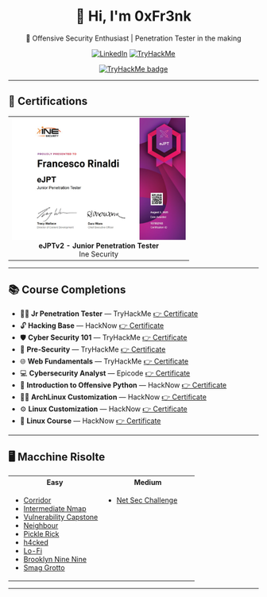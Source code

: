 <div align="center">
  
# 👋 Hi, I'm **0xFr3nk**  
🎯 Offensive Security Enthusiast | Penetration Tester in the making

[![LinkedIn](https://img.shields.io/badge/LinkedIn-0xFr3nk-blue?style=for-the-badge&logo=linkedin)](https://www.linkedin.com/in/francesco-rinaldi0/)
[![TryHackMe](https://img.shields.io/badge/TryHackMe-Profile-red?style=for-the-badge&logo=tryhackme)](https://tryhackme.com/p/0xFr3nk)

</div>

<p align="center">
  <a href="https://tryhackme.com/p/0xFr3nk">
    <img src="https://tryhackme-badges.s3.amazonaws.com/0xFr3nk.png?v=14" width="300" alt="TryHackMe badge"/>
  </a>
</p>

---

## 🏅 Certifications

<table align="center">
  <tr>
    <td align="center">
      <img src="https://github.com/0xfr3nk/0xfr3nk/blob/main/Ine%20Security/eJPTv2.png" width="350"/><br/>
      <strong>eJPTv2 - Junior Penetration Tester</strong><br/>
      Ine Security
    </td>
  </tr>
</table>

---
## 📚 Course Completions

- 🧑‍💻 **Jr Penetration Tester** — TryHackMe [👉 Certificate](https://github.com/0xfr3nk/0xfr3nk/blob/main/THM/JrPenetrationTester.png)  
- 🔓 **Hacking Base** — HackNow [👉 Certificate](https://github.com/0xfr3nk/0xfr3nk/blob/main/HackNow/Hacking%20Base.png)  
- 🛡️ **Cyber Security 101** — TryHackMe [👉 Certificate](https://github.com/0xfr3nk/0xfr3nk/blob/main/THM/Cyber-Security-101.png)  
- 🧩 **Pre-Security** — TryHackMe [👉 Certificate](https://github.com/0xfr3nk/0xfr3nk/blob/main/THM/Pre-Security.png)
- 🌐 **Web Fundamentals** — TryHackMe [👉 Certificate](https://github.com/0xfr3nk/0xfr3nk/blob/main/THM/Web%20Fundamentals.png)
- 💻 **Cybersecurity Analyst** — Epicode [👉 Certificate](https://github.com/0xfr3nk/0xfr3nk/blob/main/Epicode/Epicode%20-%20Cybersecurity%20Analyst.png)  
- 🐍 **Introduction to Offensive Python** — HackNow [👉 Certificate](https://github.com/0xfr3nk/0xfr3nk/blob/main/HackNow/Intro%20Python%20Offensive.png)  
- 🏴‍☠️ **ArchLinux Customization** — HackNow [👉 Certificate](https://github.com/0xfr3nk/0xfr3nk/blob/main/HackNow/Personalizzazione%20ArchLinux.png)  
- ⚙️ **Linux Customization** — HackNow [👉 Certificate](https://github.com/0xfr3nk/0xfr3nk/blob/main/HackNow/Personalizzazione%20Linux.png)  
- 🐧 **Linux Course** — HackNow [👉 Certificate](https://github.com/0xfr3nk/0xfr3nk/blob/main/HackNow/Corso%20Linux.png)  

---

## 🖥️ Macchine Risolte

<table align="center" width="100%">
  <tr>
    <th width="40%">Easy</th>
    <th width="30%">Medium</th>
  </tr>
  <tr>
    <td align="left" valign="top" width="50%">
      <ul>
        <li><a href="https://tryhackme.com/room/corridor">Corridor</a></li>
        <li><a href="https://tryhackme.com/room/intermediatenmap">Intermediate Nmap</a></li>
        <li><a href="https://tryhackme.com/room/vulnerabilitycapstone">Vulnerability Capstone</a></li>
        <li><a href="https://tryhackme.com/room/neighbour">Neighbour</a></li>
        <li><a href="https://tryhackme.com/room/picklerick">Pickle Rick</a></li>
        <li><a href="https://tryhackme.com/room/h4cked">h4cked</a></li>
        <li><a href="https://tryhackme.com/room/lofi">Lo-Fi</a></li>
        <li><a href="https://tryhackme.com/room/brooklynninenine">Brooklyn Nine Nine</a></li>
        <li><a href="https://tryhackme.com/room/smaggrotto">Smag Grotto</a></li>
      </ul>
    </td>
    <td align="left" valign="top" width="50%">
      <ul>
        <li><a href="https://tryhackme.com/room/netsecchallenge">Net Sec Challenge</a></li>
      </ul>
    </td>
  </tr>
</table>


---
